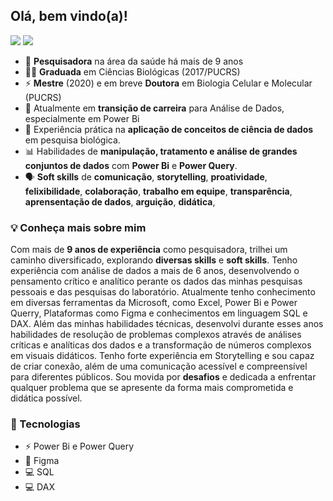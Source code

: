 ## Olá, bem vindo(a)!

[<img src="https://img.shields.io/badge/paulafrneves-0A66C2?style=flat-square&logo=linkedin&logoColor=white" />](https://www.linkedin.com/in/paulafrneves/)
[<img src="https://img.shields.io/badge/paula.frneves@gmail.com-EA4335?style=flat-square&logo=Gmail&logoColor=white" />](mailto:paula.frneves@gmail.com)

- 🧬 **Pesquisadora** na área da saúde há mais de 9 anos
- 👨‍🎓 **Graduada** em Ciências Biológicas (2017/PUCRS)
- ⚡ **Mestre** (2020) e em breve **Doutora** em Biologia Celular e Molecular (PUCRS) 
- 🔭 Atualmente em **transição de carreira** para Análise de Dados, especialmente em Power Bi
- 📌 Experiência prática na **aplicação de conceitos de ciência de dados** em pesquisa biológica.
- 📊 Habilidades de **manipulação, tratamento e análise de grandes conjuntos de dados** com **Power Bi** e **Power Query**.
- 🗣 **Soft skills** de **comunicação**, **storytelling**, **proatividade**, **felixibilidade**, **colaboração**, **trabalho em equipe**, **transparência**, **aprensentação de dados**, **arguição**, **didática**,   

### :bulb: Conheça mais sobre mim

Com mais de **9 anos de experiência** como pesquisadora, trilhei um caminho diversificado, explorando **diversas skills** e **soft skills**. Tenho experiência com análise de dados a mais de 6 anos, desenvolvendo o pensamento crítico e analítico perante os dados das minhas pesquisas pessoais e das pesquisas do laboratório. Atualmente tenho conhecimento em diversas ferramentas da Microsoft, como Excel, Power Bi e Power Querry, Plataformas como Figma e conhecimentos em linguagem SQL e DAX. Além das minhas habilidades técnicas, desenvolvi durante esses anos habilidades de resolução de problemas complexos através de análises críticas e analíticas dos dados e a transformação de números complexos em visuais didáticos. Tenho forte experiência em Storytelling e sou capaz de criar conexão, além de uma comunicação acessível e compreensível para diferentes públicos. Sou movida por **desafios** e dedicada a enfrentar qualquer problema que se apresente da forma mais comprometida e didática possível. 

### :rocket: Tecnologias 
- ⚡ Power Bi e Power Query
- 🎨 Figma
- 💻 SQL
- 💻 DAX
